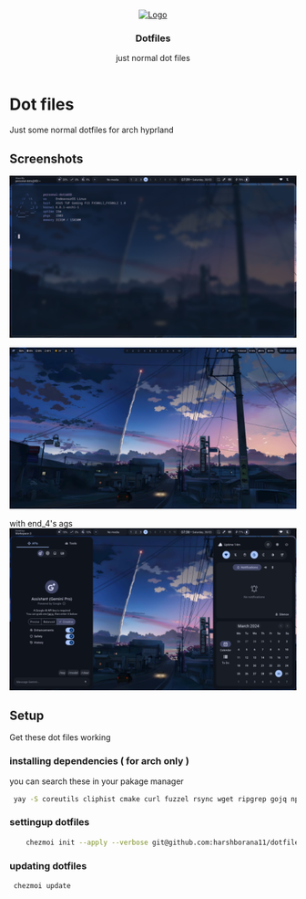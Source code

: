 <br/>
<p align="center">
  <a href="https://github.com/harshborana11/dotfiles">
    <img src="https://avatars.githubusercontent.com/u/67332766?v=4" alt="Logo" width="80" height="80">
  </a>

  <h3 align="center">Dotfiles</h3>

  <p align="center">
    just  normal dot files
    <br/>
    <br/>
  </p>
</p>

# Dot files
  
Just some normal dotfiles for arch hyprland




## Screenshots

![App Screenshot](assets/screenshot.png)

![App Screenshot](assets/with_waybar.png)

with end_4's ags
![App Screenshot](assets/with_end-4_ags.png)

## Setup

Get these dot files working 

### installing dependencies ( for arch only )
you can search these in  your pakage manager 
```bash
 yay -S coreutils cliphist cmake curl fuzzel rsync wget ripgrep gojq npm meson typescript gjs dart-sass axel aylurs-gtk-shell webp-pixbuf-loader gtk-layer-shell gtk3 gtksourceview3 gobject-introspection upower yad ydotool polkit-gnome gnome-keyring gnome-control-center blueberry networkmanager brightnessctl wlsunset gnome-bluetooth-3.0 adw-gtk3-git qt5ct qt5-wayland gradience-git fontconfig ttf-readex-pro ttf-jetbrains-mono-nerd ttf-material-symbols-variable-git ttf-space-mono-nerd fish foot starship swappy wf-recorder grim tesseract tesseract-data-eng slurp pavucontrol wireplumber libdbusmenu-gtk3 plasma-browser-integration playerctl python-build python-materialyoucolor-git python-pillow python-pywal python-setuptools-scm python-wheel rofi-git pfetch-git neofech-git pywal-git waybar-git swww-git chezmoi-git catppuccin-gtk-theme-mocha
```
    
### settingup dotfiles 

```bash
    chezmoi init --apply --verbose git@github.com:harshborana11/dotfiles.git
```

### updating dotfiles 
```bash 
 chezmoi update
```
